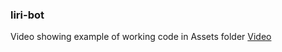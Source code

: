 ### liri-bot


Video showing example of working code in Assets folder
[Video](https://github.com/mcruzpr86/liri-bot/tree/master/assets)